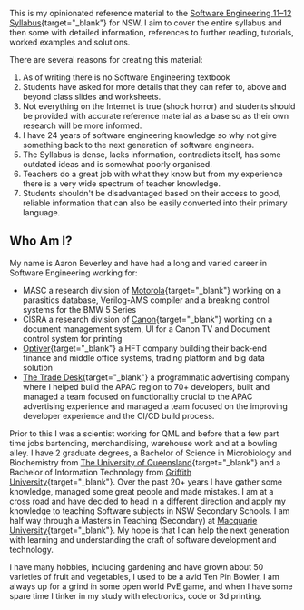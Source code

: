 This is my opinionated reference material to the [Software Engineering 11–12 Syllabus](https://curriculum.nsw.edu.au/learning-areas/tas/software-engineering-11-12-2022/overview){target="_blank"} for NSW. I aim to cover the entire syllabus and then some with detailed information, references to further reading, tutorials, worked examples and solutions. 

There are several reasons for creating this material:

1. As of writing there is no Software Engineering textbook
2. Students have asked for more details that they can refer to, above and beyond class slides and worksheets.
3. Not everything on the Internet is true (shock horror) and students should be provided with accurate reference material as a base so as their own research will be more informed.
4. I have 24 years of software engineering knowledge so why not give something back to the next generation of software engineers.
5. The Syllabus is dense, lacks information, contradicts itself, has some outdated ideas and is somewhat poorly organised.
6. Teachers do a great job with what they know but from my experience there is a very wide spectrum of teacher knowledge.
7. Students shouldn't be disadvantaged based on their access to good, reliable information that can also be easily converted into their primary language.

## Who Am I?
My name is Aaron Beverley and have had a long and varied career in Software Engineering working for:

- MASC a research division of [Motorola](https://www.motorola.com.au/){target="_blank"} working on a parasitics database, Verilog-AMS compiler and a breaking control systems for the BMW 5 Series 
- CISRA a research division of [Canon](https://www.canon.com.au/){target="_blank"} working on a document management system, UI for a Canon TV and Document control system for printing
- [Optiver](https://optiver.com/){target="_blank"} a HFT company building their back-end finance and middle office systems, trading platform and big data solution
- [The Trade Desk](https://www.thetradedesk.com/){target="_blank"} a programmatic advertising company where I helped build the APAC region to 70+ developers, built and managed a team focused on functionality crucial to the APAC advertising experience and managed a team focused on the improving developer experience and the CI/CD build process. 

Prior to this I was a scientist working for QML and before that a few part time jobs bartending, merchandising, warehouse work and at a bowling alley. I have 2 graduate degrees, a Bachelor of Science in Microbiology and Biochemistry from [The University of Queensland](https://www.uq.edu.au/){target="_blank"} and a Bachelor of Information Technology from [Griffith University](https://www.griffith.edu.au/){target="_blank"}. Over the past 20+ years I have gather some knowledge, managed some great people and made mistakes. I am at a cross road and have decided to head in a different direction and apply my knowledge to teaching Software subjects in NSW Secondary Schools. I am half way through a Masters in Teaching (Secondary) at [Macquarie University](https://www.mq.edu.au/){target="_blank"}. My hope is that I can help the next generation with learning and understanding the craft of software development and technology. 

I have many hobbies, including gardening and have grown about 50 varieties of fruit and vegetables, I used to be a avid Ten Pin Bowler, I am always up for a grind in some open world PvE game, and when I have some spare time I tinker in my study with electronics, code or 3d printing.